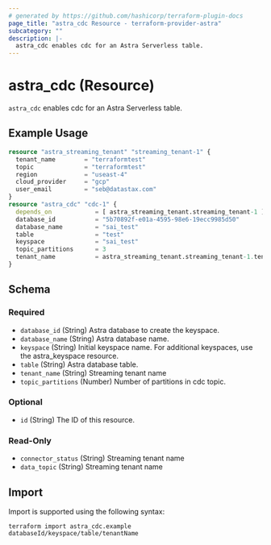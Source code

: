 ```yaml
---
# generated by https://github.com/hashicorp/terraform-plugin-docs
page_title: "astra_cdc Resource - terraform-provider-astra"
subcategory: ""
description: |-
  astra_cdc enables cdc for an Astra Serverless table.
---
```


# astra_cdc (Resource)

`astra_cdc` enables cdc for an Astra Serverless table.

## Example Usage

```terraform
resource "astra_streaming_tenant" "streaming_tenant-1" {
  tenant_name        = "terraformtest"
  topic              = "terraformtest"
  region             = "useast-4"
  cloud_provider     = "gcp"
  user_email         = "seb@datastax.com"
}
resource "astra_cdc" "cdc-1" {
  depends_on            = [ astra_streaming_tenant.streaming_tenant-1 ]
  database_id           = "5b70892f-e01a-4595-98e6-19ecc9985d50"
  database_name         = "sai_test"
  table                 = "test"
  keyspace              = "sai_test"
  topic_partitions      = 3
  tenant_name           = astra_streaming_tenant.streaming_tenant-1.tenant_name
}
```

<!-- schema generated by tfplugindocs -->
## Schema

### Required

- `database_id` (String) Astra database to create the keyspace.
- `database_name` (String) Astra database name.
- `keyspace` (String) Initial keyspace name. For additional keyspaces, use the astra_keyspace resource.
- `table` (String) Astra database table.
- `tenant_name` (String) Streaming tenant name
- `topic_partitions` (Number) Number of partitions in cdc topic.

### Optional

- `id` (String) The ID of this resource.

### Read-Only

- `connector_status` (String) Streaming tenant name
- `data_topic` (String) Streaming tenant name

## Import

Import is supported using the following syntax:

```shell
terraform import astra_cdc.example databaseId/keyspace/table/tenantName
```
